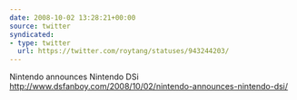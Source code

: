 ```yaml
---
date: 2008-10-02 13:28:21+00:00
source: twitter
syndicated:
- type: twitter
  url: https://twitter.com/roytang/statuses/943244203/
---
```


Nintendo announces Nintendo DSi http://www.dsfanboy.com/2008/10/02/nintendo-announces-nintendo-dsi/